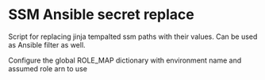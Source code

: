 # SSM Ansible secret replace

Script for replacing jinja tempalted ssm paths with their values. Can be used as Ansible filter as well.

Configure the global ROLE_MAP dictionary with environment name and assumed role arn to use
